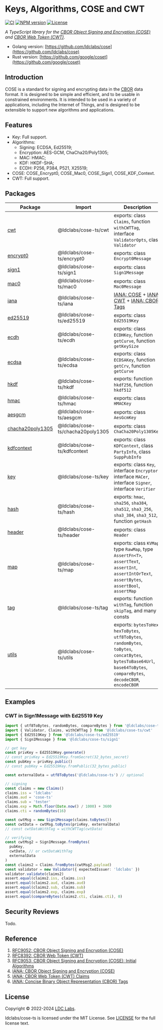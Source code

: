 # Keys, Algorithms, COSE and CWT

[![CI](https://github.com/ldclabs/cose-ts/actions/workflows/ci.yml/badge.svg)](https://github.com/ldclabs/cose-ts/actions/workflows/ci.yml)
[![NPM version](http://img.shields.io/npm/v/@ldclabs/cose-ts.svg)](https://www.npmjs.com/package/@ldclabs/cose-ts)
[![License](http://img.shields.io/badge/license-mit-blue.svg?style=flat-square)](https://raw.githubusercontent.com/ldclabs/cose-ts/main/LICENSE)

*A TypeScript library for the [CBOR Object Signing and Encryption (COSE)][cose-spec] and [CBOR Web Token (CWT)][cwt-spec].*

+ Golang version: [https://github.com/ldclabs/cose](https://github.com/ldclabs/cose)
+ Rust version: [https://github.com/google/coset](https://github.com/google/coset)

## Introduction

COSE is a standard for signing and encrypting data in the [CBOR][cbor] data format. It is designed to be simple and efficient, and to be usable in constrained environments. It is intended to be used in a variety of applications, including the Internet of Things, and is designed to be extensible to support new algorithms and applications.

## Features

- Key: Full support.
- Algorithms:
  - Signing: ECDSA, Ed25519;
  - Encryption: AES-GCM, ChaCha20/Poly1305;
  - MAC: HMAC;
  - KDF: HKDF-SHA;
  - ECDH: P256, P384, P521, X25519;
- COSE: COSE_Encrypt0, COSE_Mac0, COSE_Sign1, COSE_KDF_Context.
- CWT: Full support.

## Packages

| Package                                                                                  | Import                            | Description                                                                                                                                                                                                                                                                                |
| ---------------------------------------------------------------------------------------- | --------------------------------- | ------------------------------------------------------------------------------------------------------------------------------------------------------------------------------------------------------------------------------------------------------------------------------------------ |
| [cwt](https://github.com/ldclabs/cose-ts/blob/main/src/cwt.ts)                           | @ldclabs/cose-ts/cwt              | exports: class `Claims`, function `withCWTTag`, interface `ValidatorOpts`, class `Validator`                                                                                                                                                                                               |
| [encrypt0](https://github.com/ldclabs/cose-ts/blob/main/src/encrypt0.ts)                 | @ldclabs/cose-ts/encrypt0         | exports: class `Encrypt0Message`                                                                                                                                                                                                                                                           |
| [sign1](https://github.com/ldclabs/cose-ts/blob/main/src/sign1.ts)                       | @ldclabs/cose-ts/sign1            | exports: class `Sign1Message`                                                                                                                                                                                                                                                              |
| [mac0](https://github.com/ldclabs/cose-ts/blob/main/src/mac0.ts)                         | @ldclabs/cose-ts/mac0             | exports: class `Mac0Message`                                                                                                                                                                                                                                                               |
| [iana](https://github.com/ldclabs/cose-ts/blob/main/src/iana.ts)                         | @ldclabs/cose-ts/iana             | [IANA: COSE][iana-cose] + [IANA: CWT][iana-cwt] + [IANA: CBOR Tags][iana-cbor-tags]                                                                                                                                                                                                        |
| [ed25519](https://github.com/ldclabs/cose-ts/blob/main/src/ed25519.ts)                   | @ldclabs/cose-ts/ed25519          | exports: class `Ed25519Key`                                                                                                                                                                                                                                                                |
| [ecdh](https://github.com/ldclabs/cose-ts/blob/main/src/ecdh.ts)                         | @ldclabs/cose-ts/ecdh             | exports: class `ECDHKey`, function `getCurve`, function `getKeySize`                                                                                                                                                                                                                       |
| [ecdsa](https://github.com/ldclabs/cose-ts/blob/main/src/ecdsa.ts)                       | @ldclabs/cose-ts/ecdsa            | exports: class `ECDSAKey`, function `getCrv`, function `getCurve`                                                                                                                                                                                                                          |
| [hkdf](https://github.com/ldclabs/cose-ts/blob/main/src/hkdf.ts)                         | @ldclabs/cose-ts/hkdf             | exports: function `hkdf256`, function `hkdf512`                                                                                                                                                                                                                                            |
| [hmac](https://github.com/ldclabs/cose-ts/blob/main/src/hmac.ts)                         | @ldclabs/cose-ts/hmac             | exports: class `HMACKey`                                                                                                                                                                                                                                                                   |
| [aesgcm](https://github.com/ldclabs/cose-ts/blob/main/src/aesgcm.ts)                     | @ldclabs/cose-ts/aesgcm           | exports: class `AesGcmKey`                                                                                                                                                                                                                                                                 |  |
| [chacha20poly1305](https://github.com/ldclabs/cose-ts/blob/main/src/chacha20poly1305.ts) | @ldclabs/cose-ts/chacha20poly1305 | exports: class `ChaCha20Poly1305Key`                                                                                                                                                                                                                                                       |
| [kdfcontext](https://github.com/ldclabs/cose-ts/blob/main/src/kdfcontext.ts)             | @ldclabs/cose-ts/kdfcontext       | exports: class `KDFContext`, class `PartyInfo`, class `SuppPubInfo`                                                                                                                                                                                                                        |
| [key](https://github.com/ldclabs/cose-ts/blob/main/src/key.ts)                           | @ldclabs/cose-ts/key              | exports: class `Key`, interface `Encryptor`, interface `MACer`, interface `Signer`, interface `Verifier`                                                                                                                                                                                   |
| [hash](https://github.com/ldclabs/cose-ts/blob/main/src/hash.ts)                         | @ldclabs/cose-ts/hash             | exports: `hmac`, `sha256`, `sha384`, `sha512`, `sha3_256`, `sha3_384`, `sha3_512`, function `getHash`                                                                                                                                                                                      |
| [header](https://github.com/ldclabs/cose-ts/blob/main/src/header.ts)                     | @ldclabs/cose-ts/header           | exports: class `Header`                                                                                                                                                                                                                                                                    |
| [map](https://github.com/ldclabs/cose-ts/blob/main/src/map.ts)                           | @ldclabs/cose-ts/map              | exports: class `KVMap`, type `RawMap`, type `AssertFn<T>`, `assertText`, `assertInt`, `assertIntOrText`, `assertBytes`, `assertBool`, `assertMap`                                                                                                                                          |
| [tag](https://github.com/ldclabs/cose-ts/blob/main/src/tag.ts)                           | @ldclabs/cose-ts/tag              | exports: function `withTag`, function `skipTag`, and many consts                                                                                                                                                                                                                           |
| [utils](https://github.com/ldclabs/cose-ts/blob/main/src/utils.ts)                       | @ldclabs/cose-ts/utils            | exports: `bytesToHex`, `hexToBytes`,                                                                                                               `utf8ToBytes`, `randomBytes`, `toBytes`, `concatBytes`, `bytesToBase64Url`, `base64ToBytes`, `compareBytes`, `decodeCBOR`, `encodeCBOR` |

## Examples

### CWT in Sign1Message with Ed25519 Key

```typescript
import { utf8ToBytes, randomBytes, compareBytes } from '@ldclabs/cose-ts/utils'
import { Validator, Claims, withCWTTag } from '@ldclabs/cose-ts/cwt'
import { Ed25519Key } from '@ldclabs/cose-ts/ed25519'
import { Sign1Message } from '@ldclabs/cose-ts/sign1'

// get key
const privKey = Ed25519Key.generate()
// const privKey = Ed25519Key.fromSecret(32_bytes_secret)
const pubKey = privKey.public()
// const pubKey = Ed25519Key.fromPublic(32_bytes_public)

const externalData = utf8ToBytes('@ldclabs/cose-ts') // optional

// signing
const claims = new Claims()
claims.iss = 'ldclabs'
claims.aud = 'cose-ts'
claims.sub = 'tester'
claims.exp = Math.floor(Date.now() / 1000) + 3600
claims.cti = randomBytes(16)

const cwtMsg = new Sign1Message(claims.toBytes())
const cwtData = cwtMsg.toBytes(privKey, externalData)
// const cwtDataWithTag = withCWTTag(cwtData)

// verifying
const cwtMsg2 = Sign1Message.fromBytes(
  pubKey,
  cwtData, // or cwtDataWithTag
  externalData
)
const claims2 = Claims.fromBytes(cwtMsg2.payload)
const validator = new Validator({ expectedIssuer: 'ldclabs' })
validator.validate(claims2)
assert.equal(claims2.iss, claims.iss)
assert.equal(claims2.aud, claims.aud)
assert.equal(claims2.sub, claims.sub)
assert.equal(claims2.exp, claims.exp)
assert.equal(compareBytes(claims2.cti, claims.cti), 0)
```

## Security Reviews

Todo.

## Reference

1. [RFC9052: CBOR Object Signing and Encryption (COSE)][cose-spec]
2. [RFC8392: CBOR Web Token (CWT)][cwt-spec]
3. [RFC9053: CBOR Object Signing and Encryption (COSE): Initial Algorithms][algorithms-spec]
4. [IANA: CBOR Object Signing and Encryption (COSE)][iana-cose]
5. [IANA: CBOR Web Token (CWT) Claims][iana-cwt]
6. [IANA: Concise Binary Object Representation (CBOR) Tags][iana-cbor-tags]


[cbor]: https://datatracker.ietf.org/doc/html/rfc8949
[cose-spec]: https://datatracker.ietf.org/doc/html/rfc9052
[cwt-spec]: https://datatracker.ietf.org/doc/html/rfc8392
[algorithms-spec]: https://datatracker.ietf.org/doc/html/rfc9053
[iana-cose]: https://www.iana.org/assignments/cose/cose.xhtml
[iana-cwt]: https://www.iana.org/assignments/cwt/cwt.xhtml
[iana-cbor-tags]: https://www.iana.org/assignments/cbor-tags/cbor-tags.xhtml

## License
Copyright © 2022-2024 [LDC Labs](https://github.com/ldclabs).

ldclabs/cose-ts is licensed under the MIT License. See [LICENSE](LICENSE) for the full license text.
